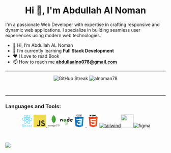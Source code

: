<h1 align="center">Hi 👋, I'm Abdullah Al Noman</h1>
<p>I'm a passionate Web Developer with expertise in crafting responsive and dynamic web applications. I specialize in building seamless user experiences using modern web technologies.</p>

- 👋 Hi, I’m Abdullah AL Noman
- 🌱 I’m currently learning **Full Stack Development**
- ❤️ I Love to read Book 
- 📫 How to reach me **abdullaalno078@gmail.com**

<p align="left">
</p>
<!--language tools-->
<hr/>
<!--github contributation
<div align="">
    <img src="https://streak-stats.demolab.com?user=ALNoman78&theme=tokyonight" alt="GitHub Streak" />
    <img align="center" src="https://github-readme-stats.vercel.app/api?username=alnoman78&show_icons=true&locale=en" alt="alnoman78" />
</div>
-->
<div align="center">
  <img src="https://streak-stats.demolab.com?user=ALNoman78&theme=tokyonight" alt="GitHub Streak" height="150" alt="stats graph"  />
  <img src="https://github-readme-stats.vercel.app/api?username=alnoman78&show_icons=true&locale=en" alt="alnoman78" height="150"  />
</div>
<!--github states-->

<p align="center">&nbsp;
</p>
<hr/>
<h3 align="left">Languages and Tools:</h3>

<p align="center"><a href="https://reactjs.org/" target="_blank" rel="noreferrer"><img src="https://raw.githubusercontent.com/devicons/devicon/master/icons/react/react-original-wordmark.svg" width="40" height="40" /></a><a href="https://developer.mozilla.org/en-US/docs/Web/JavaScript" target="_blank" rel="noreferrer"><img src="https://raw.githubusercontent.com/devicons/devicon/master/icons/javascript/javascript-original.svg" alt="javascript" width="40" height="40" /></a><a href="https://www.mongodb.com/" target="_blank" rel="noreferrer">
<img src="https://raw.githubusercontent.com/devicons/devicon/master/icons/mongodb/mongodb-original-wordmark.svg" alt="mongodb" width="40" height="40" /></a><a href="https://nodejs.org" target="_blank" rel="noreferrer"><img src="https://raw.githubusercontent.com/devicons/devicon/master/icons/nodejs/nodejs-original-wordmark.svg" alt="nodejs" width="40" height="40" /></a><a href="https://www.w3schools.com/css/" target="_blank" rel="noreferrer"><img src="https://raw.githubusercontent.com/devicons/devicon/master/icons/css3/css3-original-wordmark.svg" alt="css3" width="40" height="40" /> </a><a href="https://www.w3.org/html/" target="_blank" rel="noreferrer"><img src="https://raw.githubusercontent.com/devicons/devicon/master/icons/html5/html5-original-wordmark.svg"alt="html5" width="40" height="40" /></a><a href="https://tailwindcss.com/" target="_blank" rel="noreferrer"><img src="https://www.vectorlogo.zone/logos/tailwindcss/tailwindcss-icon.svg" alt="tailwind" width="40" height="40" /></a><a href="https://www.figma.com/" target="_blank" rel="noreferrer"></a><img src="https://camo.githubusercontent.com/adfb0bae17cac0dc8202d9e36d264d6ed43179d2828b4da85fc5b9145553078e/68747470733a2f2f63646e2e73696d706c6569636f6e732e6f72672f64616973797569" width="40" height="40" alt=""><img src="https://www.vectorlogo.zone/logos/figma/figma-icon.svg" alt="figma" width="40" height="40" /></p>

<br />

<p><img src = "https://raw.githubusercontent.com/mayhemantt/mayhemantt/Update/svg/Bottom.svg"></p>
